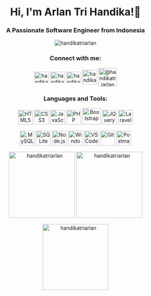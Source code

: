 <h1 align="center">Hi, I'm Arlan Tri Handika!👋</h1>
<h3 align="center">A Passionate Software Engineer from Indonesia</h3>

<p align="center">
    <img src="https://komarev.com/ghpvc/?username=handikatriarlan&label=Profile%20views&color=0e75b6&style=flat"
        alt="handikatriarlan" />
</p>

<h3 align="center">Connect with me:</h3>
<p align="center">
    <a href="https://instagram.com/handikatriarlan" target="blank"><img align="center"
            src="https://raw.githubusercontent.com/rahuldkjain/github-profile-readme-generator/master/src/images/icons/Social/instagram.svg"
            alt="handikatriarlan" height="30" width="40" /></a>
    <a href="https://linkedin.com/in/arlantrihandika" target="blank"><img align="center"
            src="https://cdn.jsdelivr.net/gh/devicons/devicon/icons/linkedin/linkedin-original.svg"
            alt="handikatriarlan" height="30" width="40" /></a>
    <a href="https://fb.com/handikatriarlan" target="blank"><img align="center"
            src="https://raw.githubusercontent.com/rahuldkjain/github-profile-readme-generator/master/src/images/icons/Social/facebook.svg"
            alt="handikatriarlan" height="30" width="40" /></a>
    <a href="https://twitter.com/handikatriarlan" target="blank"><img align="center"
            src="https://img.icons8.com/?size=100&id=ClbD5JTFM7FA&format=png&color=000000" alt="handikatriarlan"
            height="40" width="40" /></a>
    <a href="https://medium.com/@handikatriarlan" target="blank"><img align="center"
            src="https://img.icons8.com/?size=100&id=kXpTR7n8QCEP&format=png&color=000000" alt="@handikatriarlan"
            alt="@handikatriarlan" height="50" width="50" /></a>
</p>

<h3 align="center">Languages and Tools:</h3>
<p align="center">
    <a href="https://www.w3.org/html/" target="_blank" rel="noreferrer">
        <img src="https://cdn.jsdelivr.net/gh/devicons/devicon@latest/icons/html5/html5-original.svg" alt="HTML5"
            width="40" height="40" /></a>
    <a href="https://www.w3schools.com/css/" target="_blank" rel="noreferrer">
        <img src="https://cdn.jsdelivr.net/gh/devicons/devicon@latest/icons/css3/css3-original.svg" alt="CSS3"
            width="40" height="40" /></a>
    <a href="https://developer.mozilla.org/en-US/docs/Web/JavaScript" target="_blank" rel="noreferrer">
        <img src="https://cdn.jsdelivr.net/gh/devicons/devicon@latest/icons/javascript/javascript-original.svg"
            alt="JavaScript" width="40" height="40" /></a>
    <a href="https://www.php.net" target="_blank" rel="noreferrer">
        <img src="https://cdn.jsdelivr.net/gh/devicons/devicon@latest/icons/php/php-original.svg" alt="PHP" width="40"
            height="40" /></a>
    <a href="https://getbootstrap.com" target="_blank" rel="noreferrer">
        <img src="https://cdn.jsdelivr.net/gh/devicons/devicon@latest/icons/bootstrap/bootstrap-original.svg"
            alt="Bootstrap" width="50" height="45" /></a>
    <a href="https://jquery.com/" target="_blank" rel="noreferrer">
        <img src="https://cdn.jsdelivr.net/gh/devicons/devicon@latest/icons/jquery/jquery-plain-wordmark.svg"
            alt="JQuery" width="40" height="40" /></a>
    <a href="https://laravel.com/" target="_blank" rel="noreferrer">
        <img src="https://cdn.jsdelivr.net/gh/devicons/devicon@latest/icons/laravel/laravel-original.svg" alt="Laravel"
            width="40" height="40" /></a>
</p>
<p align="center">
    <a href="https://www.mysql.com/" target="_blank" rel="noreferrer">
        <img src="https://cdn.jsdelivr.net/gh/devicons/devicon@latest/icons/mysql/mysql-original-wordmark.svg"
            alt="MySQL" width="40" height="40" /></a>
    <a href="https://www.sqlite.org/" target="_blank" rel="noreferrer">
        <img src="https://www.vectorlogo.zone/logos/sqlite/sqlite-icon.svg" alt="SQLite" width="40" height="40" /></a>
    <a href="https://nodejs.org" target="_blank" rel="noreferrer">
        <img src="https://cdn.jsdelivr.net/gh/devicons/devicon@latest/icons/nodejs/nodejs-original-wordmark.svg"
            alt="Node.js" width="40" height="40" /></a>
    <a href="https://www.microsoft.com/windows" target="_blank" rel="noreferrer">
        <img src="https://cdn.jsdelivr.net/gh/devicons/devicon@latest/icons/windows11/windows11-original.svg"
            alt="Windows" width="40" height="40" /></a>
    <a href="https://code.visualstudio.com/" target="_blank" rel="noreferrer">
        <img src="https://cdn.jsdelivr.net/gh/devicons/devicon@latest/icons/vscode/vscode-original.svg" alt="VSCode"
            width="40" height="40" /></a>
    <a href="https://git-scm.com/" target="_blank" rel="noreferrer">
        <img src="https://www.vectorlogo.zone/logos/git-scm/git-scm-icon.svg" alt="Git" width="40" height="40" /></a>
    <a href="https://www.postman.com/" target="_blank" rel="noreferrer">
        <img src="https://www.vectorlogo.zone/logos/getpostman/getpostman-icon.svg" alt="Postman" width="40"
            height="40" /></a>
</p>

<p align="center">
    <img height="180"
        src="https://github-readme-stats-eight-theta.vercel.app/api/top-langs/?username=handikatriarlan&layout=compact&theme=algolia"
        alt="handikatriarlan" />
    <img height="180"
        src="https://github-readme-stats-eight-theta.vercel.app/api?username=handikatriarlan&show_icons=true&theme=algolia&include_all_commits=true&count_private=true"
        alt="handikatriarlan" />
</p>

<p align="center">
    <img height="180" src="https://github-readme-streak-stats.herokuapp.com/?user=handikatriarlan&theme=algolia"
        alt="handikatriarlan" />
</p>
